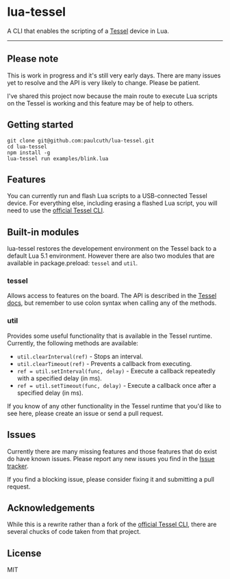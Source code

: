 # lua-tessel
A CLI that enables the scripting of a [Tessel](https://tessel.io/) device in Lua.

---


## Please note
This is work in progress and it's still very early days. There are many issues yet to resolve and the API is very likely to change. Please be patient.

I've shared this project now because the main route to execute Lua scripts on the Tessel is working and this feature may be of help to others.



## Getting started
```shell
git clone git@github.com:paulcuth/lua-tessel.git
cd lua-tessel
npm install -g
lua-tessel run examples/blink.lua
```


## Features
You can currently run and flash Lua scripts to a USB-connected Tessel device. For everything else, including erasing a flashed Lua script, you will need to use the [official Tessel CLI](https://github.com/tessel/cli).



## Built-in modules
lua-tessel restores the developement environment on the Tessel back to a default Lua 5.1 environment. However there are also two modules that are available in package.preload: `tessel` and `util`.

### tessel
Allows access to features on the board. The API is described in the [Tessel docs](https://tessel.io/docs/hardwareAPI), but remember to use colon syntax when calling any of the methods.

### util
Provides some useful functionality that is available in the Tessel runtime. Currently, the following methods are available:
- `util.clearInterval(ref)` - Stops an interval.
- `util.clearTimeout(ref)` - Prevents a callback from executing.
- `ref = util.setInterval(func, delay)` - Execute a callback repeatedly with a specified delay (in ms).
- `ref = util.setTimeout(func, delay)` - Execute a callback once after a specified delay (in ms).

If you know of any other functionality in the Tessel runtime that you'd like to see here, please create an issue or send a pull request.


## Issues
Currently there are many missing features and those features that do exist do have known issues. Please report any new issues you find in the [Issue tracker](https://github.com/paulcuth/lua-tessel/issues).

If you find a blocking issue, please consider fixing it and submitting a pull request.



## Acknowledgements
While this is a rewrite rather than a fork of the [official Tessel CLI](https://github.com/tessel/cli), there are several chucks of code taken from that project.


## License

MIT
